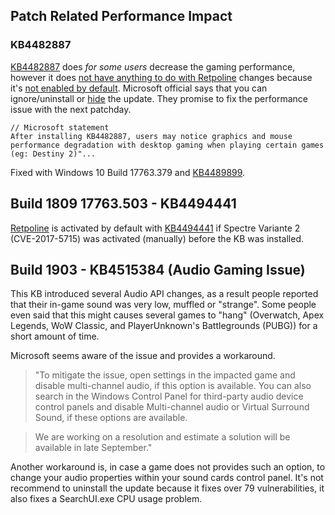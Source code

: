 ## Patch Related Performance Impact

### KB4482887

[KB4482887](https://support.microsoft.com/en-au/help/4482887/windows-10-update-kb4482887) does _for some users_ decrease the gaming performance, however it does [not have anything to do with Retpoline](https://old.reddit.com/r/microsoft/comments/ax18s7/kb4482887_caused_major_performance_issues_for_me/ehrtr4b/) changes because it's [not enabled by default](https://www.borncity.com/blog/2019/03/05/windows-10-retpoline-spectre-2-schutz-manuell-aktivieren/). Microsoft official says that you can ignore/uninstall or [hide](https://support.microsoft.com/de-de/help/4026726/windows-hide-windows-updates-or-driver-updates) the update. They promise to fix the performance issue with the next patchday.

```
// Microsoft statement
After installing KB4482887, users may notice graphics and mouse performance degradation with desktop gaming when playing certain games (eg: Destiny 2)"...
```

Fixed with Windows 10 Build 17763.379 and [KB4489899](https://support.microsoft.com/en-us/help/4489899/windows-10-update-kb4489899).


## Build 1809 17763.503 - KB4494441

[Retpoline](https://techcommunity.microsoft.com/t5/Windows-Kernel-Internals/Mitigating-Spectre-variant-2-with-Retpoline-on-Windows/ba-p/295618) is activated by default with [KB4494441](https://support.microsoft.com/en-us/help/4494441/windows-10-update-kb4494441) if Spectre Variante 2 (CVE-2017-5715) was activated (manually) before the KB was installed.


## Build 1903 - KB4515384 (Audio Gaming Issue)

This KB introduced several Audio API changes, as a result people reported that their in-game sound was very low, muffled or "strange". Some people even said that this might causes several games to "hang" (Overwatch, Apex Legends, WoW Classic, and PlayerUnknown's Battlegrounds (PUBG)) for a short amount of time.

Microsoft seems aware of the issue and provides a workaround. 

> "To mitigate the issue, open settings in the impacted game and disable multi-channel audio, if this option is available. You can also search in the Windows Control Panel for third-party audio device control panels and disable Multi-channel audio or Virtual Surround Sound, if these options are available.

> We are working on a resolution and estimate a solution will be available in late September."

Another workaround is, in case a game does not provides such an option, to change your audio properties within your sound cards control panel. It's not recommend to uninstall the update because it fixes over 79 vulnerabilities, it also fixes a SearchUI.exe CPU usage problem.